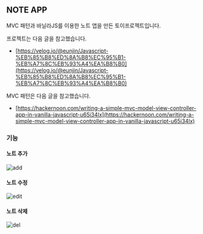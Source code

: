 ## NOTE APP

MVC 패턴과 바닐라JS를 이용한 노트 앱을 만든 토이프로젝트입니다.

프로젝트는 다음 글을 참고했습니다.

- [https://velog.io/@eunjin/Javascript-%EB%85%B8%ED%8A%B8%EC%95%B1-%EB%A7%8C%EB%93%A4%EA%B8%B0](https://velog.io/@eunjin/Javascript-%EB%85%B8%ED%8A%B8%EC%95%B1-%EB%A7%8C%EB%93%A4%EA%B8%B0)

MVC 패턴은 다음 글을 참고했습니다.

- [https://hackernoon.com/writing-a-simple-mvc-model-view-controller-app-in-vanilla-javascript-u65i34lx](https://hackernoon.com/writing-a-simple-mvc-model-view-controller-app-in-vanilla-javascript-u65i34lx)


### 기능

#### 노트 추가

![add](https://user-images.githubusercontent.com/40662323/106092880-8e824480-6172-11eb-8225-338a2c33ec1d.gif)

#### 노트 수정

![edit](https://user-images.githubusercontent.com/40662323/106092892-94782580-6172-11eb-89ce-43c8d84793eb.gif)

#### 노트 삭제

![del](https://user-images.githubusercontent.com/40662323/106092901-993cd980-6172-11eb-8959-185164a93a2c.gif)

